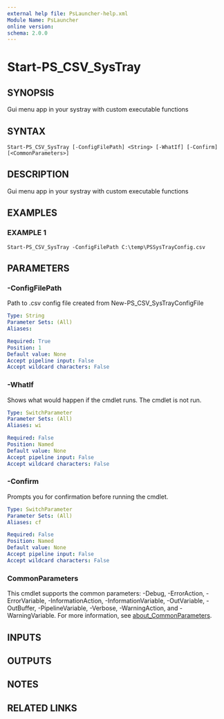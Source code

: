 ```yaml
---
external help file: PsLauncher-help.xml
Module Name: PsLauncher
online version:
schema: 2.0.0
---
```


# Start-PS_CSV_SysTray

## SYNOPSIS
Gui menu app in your systray with custom executable functions

## SYNTAX

```
Start-PS_CSV_SysTray [-ConfigFilePath] <String> [-WhatIf] [-Confirm] [<CommonParameters>]
```

## DESCRIPTION
Gui menu app in your systray with custom executable functions

## EXAMPLES

### EXAMPLE 1
```
Start-PS_CSV_SysTray -ConfigFilePath C:\temp\PSSysTrayConfig.csv
```

## PARAMETERS

### -ConfigFilePath
Path to .csv config file created from New-PS_CSV_SysTrayConfigFile

```yaml
Type: String
Parameter Sets: (All)
Aliases:

Required: True
Position: 1
Default value: None
Accept pipeline input: False
Accept wildcard characters: False
```

### -WhatIf
Shows what would happen if the cmdlet runs.
The cmdlet is not run.

```yaml
Type: SwitchParameter
Parameter Sets: (All)
Aliases: wi

Required: False
Position: Named
Default value: None
Accept pipeline input: False
Accept wildcard characters: False
```

### -Confirm
Prompts you for confirmation before running the cmdlet.

```yaml
Type: SwitchParameter
Parameter Sets: (All)
Aliases: cf

Required: False
Position: Named
Default value: None
Accept pipeline input: False
Accept wildcard characters: False
```

### CommonParameters
This cmdlet supports the common parameters: -Debug, -ErrorAction, -ErrorVariable, -InformationAction, -InformationVariable, -OutVariable, -OutBuffer, -PipelineVariable, -Verbose, -WarningAction, and -WarningVariable. For more information, see [about_CommonParameters](http://go.microsoft.com/fwlink/?LinkID=113216).

## INPUTS

## OUTPUTS

## NOTES

## RELATED LINKS
